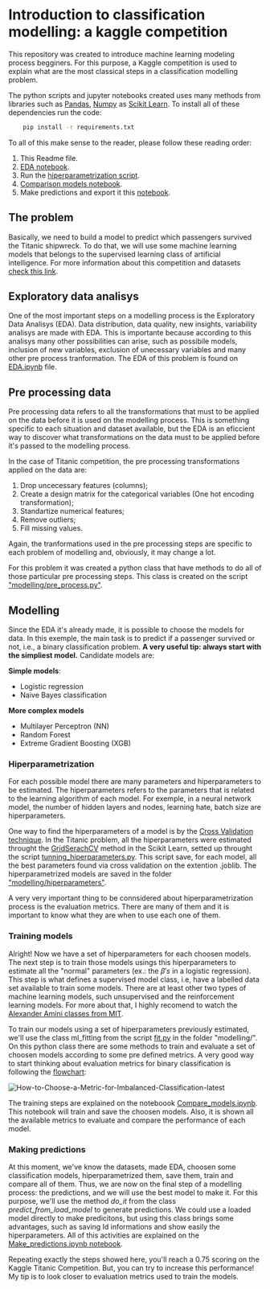 # Introduction to classification modelling: a kaggle competition

This repository was created to introduce machine learning modeling process begginers. For this purpose, a Kaggle competition is used to explain what are the most classical steps in a classification modelling problem. 

The python scripts and jupyter notebooks created uses many methods from libraries such as [Pandas](https://pandas.pydata.org/), [Numpy](https://numpy.org/) as [Scikit Learn](https://scikit-learn.org/stable/). To install all of these dependencies run the code:

```bash
    pip install -r requirements.txt
```

To all of this make sense to the reader, please follow these reading order:

1. This Readme file.
2. [EDA notebook](https://github.com/osaraivamatheus/titanic_with_Sklearn/blob/main/EDA.ipynb).
3. Run the [hiperparametrization script](https://github.com/osaraivamatheus/titanic_with_Sklearn/blob/main/tunning_hiperparameters.py).
4. [Comparison models notebook](https://github.com/osaraivamatheus/titanic_with_Sklearn/blob/main/Compare_models.ipynb).
5. Make predictions and export it this [notebook](https://github.com/osaraivamatheus/titanic_with_Sklearn/blob/main/Make_predictions.ipynb).


## The problem

Basically, we need to build a model to predict which passengers survived the Titanic shipwreck. To do that, we will use some machine learning models that belongs to the supervised learning class of artificial intelligence. For more information about this competition and datasets [check this link](https://www.kaggle.com/competitions/titanic).

## Exploratory data analisys

One of the most important steps on a modelling process is the Exploratory Data Analisys (EDA). Data distribution, data quality, new insights, variability analisys are made with EDA. This is importante because according to this analisys many other possibilities can arise, such as possibile models, inclusion of new variables, exclusion of unecessary variables and many other pre process tranformation. The EDA of this problem is found on [EDA.ipynb](https://github.com/osaraivamatheus/titanic_with_Sklearn/blob/main/EDA.ipynb) file.

## Pre processing data

Pre processing data refers to all the transformations that must to be applied on the data before it is used on the modelling process. This is something specific to each situation and dataset available, but the EDA is an eficcient way to discover what transformations on the data must to be applied before it's passed to the modelling process. 

In the case of Titanic competition, the pre processing transformations applied on the data are:

1. Drop uncecessary features (columns);
2. Create a design matrix for the categorical variables (One hot encoding transformation);
3. Standartize numerical features;
4. Remove outliers;
5. Fill missing values.

Again, the tranformations used in the pre processing steps are specific to each problem of modelling and, obviously, it may change a lot.

For this problem it was created a python class that have methods to do all of those particular pre processing steps. This class is created on the script ["modelling/pre_process.py"](https://github.com/osaraivamatheus/titanic_with_Sklearn/blob/main/modelling/pre_process.py).

## Modelling

Since the EDA it's already made, it is possible to choose the models for data. In this exemple, the main task is to predict if a passenger survived or not, i.e., a binary classification problem. **A very useful tip: always start with the simpliest model.** Candidate models are:

**Simple models**:
- Logistic regression
- Naive Bayes classification

**More complex models**
- Multilayer Perceptron (NN)
- Random Forest
- Extreme Gradient Boosting (XGB)

### Hiperparametrization

For each possible model there are many parameters and hiperparameters to be estimated. The hiperparameters refers to the parameters that is related to the learning algorithm of each model. For exemple, in a neural network model, the number of hidden layers and nodes, learning hate, batch size are hiperparameters. 

One way to find the hiperparameters of a model is by the [Cross Validation technique](https://scikit-learn.org/stable/modules/cross_validation.html). In the Titanic problem, all the hiperparameters were estimated throught the [GridSerachCV](https://scikit-learn.org/stable/modules/generated/sklearn.model_selection.GridSearchCV.html) method in the Scikit Learn, setted up throught the script [tunning_hiperparameters.py](https://github.com/osaraivamatheus/titanic_with_Sklearn/blob/main/tunning_hiperparameters.py). This script save, for each model, all the best parameters found via cross validation on the extention .joblib. The hiperparametrized models are saved in the folder ["modelling/hiperparameters"](https://github.com/osaraivamatheus/titanic_with_Sklearn/tree/main/modelling/hiperparameters).

A very very important thing to be connsidered about hiperparametrization process is the evaluation metrics. There are many of them and it is important to know what they are when to use each one of them.

### Training models

Alright! Now we have a set of hiperparameters for each choosen models. The next step is to train those models usings this hiperparameters to estimate all the "normal" parameters (ex.: the $\beta's$ in a logistic regression). This step is what defines a supervised model class, i.e, have a labelled data set available to train some models. There are at least other two types of machine learning models, such unsupervised and the reinforcement learning models. For more about that, I highly recomend to watch the [Alexander Amini classes from MIT](http://introtodeeplearning.com/).

To train our models using a set of hiperparameters previously estimated, we'll use the class ml_fitting from the script [fit.py](https://github.com/osaraivamatheus/titanic_with_Sklearn/blob/main/modelling/fit.py) in the folder "modelling/". On this python class there are some methods to train and evaluate a set of choosen models according to some pre defined metrics. A very good way to start thinking about evaluation metrics for binary classification is following the [flowchart](https://machinelearningmastery.com/tour-of-evaluation-metrics-for-imbalanced-classification/):

![How-to-Choose-a-Metric-for-Imbalanced-Classification-latest](https://user-images.githubusercontent.com/34166879/169283235-1a748519-1fec-4705-9eac-e8b0b1e9bfbc.png)


The training steps are explained on the noteboook [Compare_models.ipynb](https://github.com/osaraivamatheus/titanic_with_Sklearn/blob/main/Compare_models.ipynb). This notebook will train and save the choosen models. Also, it is shown all the available metrics to evaluate and compare the performance of each model. 

### Making predictions

At this moment, we've know the datasets, made EDA, choosen some classification models, hiperparametrized them, save them, train and compare all of them. Thus, we are now on the final step of a modelling process: the predictions, and we will use the best model to make it. For this purpose, we'll use the method *do_it* from the class *predict_from_load_model* to generate predictions. We could use a loaded model directly to make predicitons, but using this class brings some advantages, such as saving Id informations and show easily the hiperparameters. All of this activities are explained on the [Make_predictions.ipynb notebook](https://github.com/osaraivamatheus/titanic_with_Sklearn/blob/main/Make_predictions.ipynb). 

Repeating exactly the steps showed here, you'll reach a 0.75 scoring on the Kaggle Titanic Competition. But, you can try to increase this performance! My tip is to look closer to evaluation metrics used to train the models.



